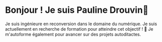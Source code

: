 #  Bonjour ! Je suis Pauline Drouvin👋
Je suis ingénieure en reconversion dans le domaine du numérique.
 Je suis actuellement en recherche de formation pour atteindre cet objectif ! 🚀
 Je m'autoforme également pour avancer sur des projets autoditactes.


<!---
PauDrvn/PauDrvn is a ✨ special ✨ repository because its `README.md` (this file) appears on your GitHub profile.
You can click the Preview link to take a look at your changes.
--->
